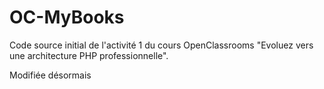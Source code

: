 # OC-MyBooks

Code source initial de l'activité 1 du cours OpenClassrooms "Evoluez vers une architecture PHP professionnelle".

Modifiée désormais

